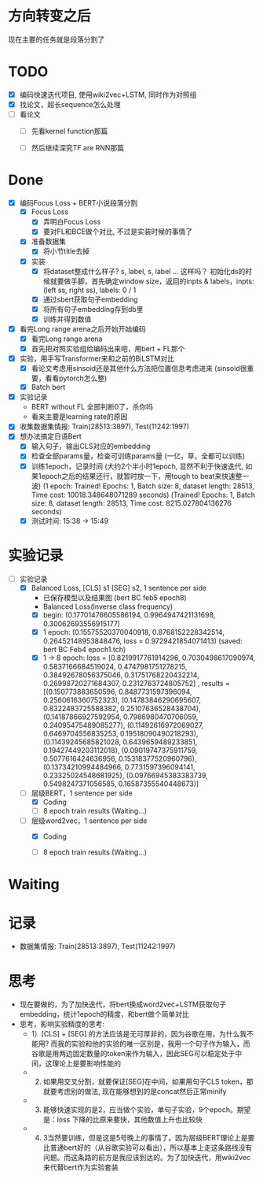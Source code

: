 # 方向转变之后

现在主要的任务就是段落分割了

# TODO

- [X] 编码快速迭代项目, 使用wiki2vec+LSTM, 同时作为对照组
- [X] 找论文，超长sequence怎么处理 
- [ ] 看论文
  - [ ] 先看kernel function那篇
  - [ ] 然后继续深究TF are RNN那篇
 

# Done

- [X] 编码Focus Loss + BERT小说段落分割
  - [X] Focus Loss
    - [X] 弄明白Focus Loss
    - [X] 要对FL和BCE做个对比, 不过是实装时候的事情了
  - [X] 准备数据集
    - [X] 将小节title去掉
  - [X] 实装
    - [X] 将dataset整成什么样子? s, label, s, label ... 这样吗？ 初始化ds的时候就要做手脚，首先确定window size，返回的inpts & labels，inpts: (left ss,  right ss), labels: 0 / 1
    - [X] 通过sbert获取句子embedding
    - [X] 将所有句子embedding存到db里
    - [X] 训练并得到数值
- [X] 看完Long range arena之后开始开始编码
  - [X] 看完Long range arena
  - [X] 首先把对照实验组给编码出来吧，用bert + FL那个
- [X] 实验，用手写Transformer来和之前的BiLSTM对比
  - [X] 看论文考虑用sinsoid还是其他什么方法把位置信息考虑进来 (sinsoid很重要，看看pytorch怎么整)
  - [X] Batch bert
- [X] 实验记录 
  - BERT without FL 全部判断0了，杀你吗 
  - 看来主要是learning rate的原因
- [X] 收集数据集情报: Train(28513:3897), Test(11242:1997)
- [X] 想办法搞定日语Bert
  - [X] 输入句子，输出CLS对应的embedding
  - [X] 检查全部params量，检查可训练params量 (一亿，草，全都可以训练)
  - [X] 训练1epoch，记录时间 (大约2个半小时1epoch, 显然不利于快速迭代, 如果1epoch之后的结果还行，就暂时放一下，用tough to beat来快速整一波) (1 epoch: Trained! Epochs: 1, Batch size: 8, dataset length: 28513, Time cost: 10018.348648071289 seconds) (Trained! Epochs: 1, Batch size: 8, dataset length: 28513, Time cost: 8215.027804136276 seconds)
  - [X] 测试时间: 15:38 -> 15:49

# 实验记录

- [ ] 实验记录
  - [X] Balanced Loss, [CLS] s1 [SEG] s2, 1 sentence per side
    - 已保存模型以及结果图 (bert BC feb5 epoch8)
    - Balanced Loss(Inverse class frequency)
    - [X] begin: (0.17701476605586194, 0.9964947421131698, 0.30062693556915177)
    - [X] 1 epoch: (0.15575520370040918, 0.8768152228342514, 0.26452148953848476, loss = 0.9729421854071413) (saved: bert BC Feb4 epoch1.tch)
    - [X] 1 -> 8 epoch: loss = [0.8219917761914296, 0.7030498617090974, 0.5837166684519024, 0.4747981751278215, 0.38492678056375046, 0.31751768220432214, 0.26998720271684307, 0.2312763724805752] , results = [(0.150773883650596, 0.8487731597396094, 0.2560616360752323), (0.14783846290695607, 0.8322483725588382, 0.25107636528438704), (0.14187866927592954, 0.7986980470706059, 0.24095475489085277), (0.11492616972069027, 0.6469704556835253, 0.19518090490218293), (0.11439245685821028, 0.6439659489233851, 0.19427449203112018), (0.09019747375911759, 0.5077616424636956, 0.15318377520960796), (0.13734210994484966, 0.7731597396094141, 0.23325024548681925), (0.09766945383383739, 0.5498247371056585, 0.16587355540448673)]
  - [ ] 层级BERT，1 sentence per side 
    - [X] Coding 
    - [ ] 8 epoch train results (Waiting...)
  - [ ] 层级word2vec，1 sentence per side
    - [X] Coding
    - [ ] 8 epoch train results (Waiting...)


# Waiting


# 记录

* 数据集情报: Train(28513:3897), Test(11242:1997)

# 思考

* 现在要做的，为了加快迭代，将bert换成word2vec+LSTM获取句子embedding，统计1epoch的精度，和bert做个简单对比
* 思考，影响实验精度的思考: 
  - 1）[CLS] + [SEG] 的方法应该是无可厚非的，因为谷歌在用，为什么我不能用? 而我的实验和他的实验的唯一区别是，我用一个句子作为输入，而谷歌是用两边固定数量的token来作为输入，因此SEG可以稳定处于中间，这理论上是要影响性能的
  - 2) 如果用交叉分割，就要保证[SEG]在中间，如果用句子CLS token，那就要考虑别的做法, 现在能够想到的是concat然后正常minify
  - 3) 能够快速实现的是2，应当做个实验，单句子实验，9个epoch。期望是：loss 下降的比原来要快，其他数值上升也比较快
  - 4) 3当然要训练，但是这是5号晚上的事情了。因为层级BERT理论上是要比普通bert好的（从谷歌实验可以看出），所以基本上走这条路线没有问题。而这条路的前方是我应该到达的。为了加快迭代，用wiki2vec来代替bert作为实验套装




